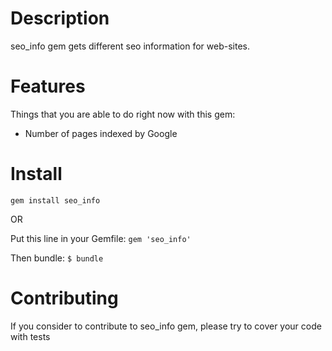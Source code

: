 Description
===========

seo_info gem gets different seo information for web-sites.

Features
========

Things that you are able to do right now with this gem:

* Number of pages indexed by Google

Install
=======

`gem install seo_info`

OR

Put this line in your Gemfile:
`gem 'seo_info'`

Then bundle:
`$ bundle`

Contributing
============

If you consider to contribute to seo_info gem, please try to cover your code with tests